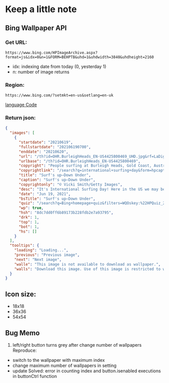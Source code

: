 # Keep a little note

## Bing Wallpaper API

### Get URL:
`https://www.bing.com/HPImageArchive.aspx?format=js&idx=0&n=1&FORM=BEHPTB&uhd=1&uhdwidth=3840&uhdheight=2160
`
* idx: indexing date from today (0, yesterday 1)
* n: number of image returns

### Region:
`https://www.bing.com/?setmkt=en-us&setlang=en-uk`


[language Code](http://help.ads.microsoft.com/apex/index/18/en-US/10004#!)

### Return json:

```json
{
  "images": [
    {
      "startdate": "20210619",
      "fullstartdate": "202106190700",
      "enddate": "20210620",
      "url": "/th?id=OHR.BurleighHeads_EN-US4425800469_UHD.jpg&rf=LaDigue_UHD.jpg&pid=hp&w=3840&h=2160&rs=1&c=4",
      "urlbase": "/th?id=OHR.BurleighHeads_EN-US4425800469",
      "copyright": "People surfing at Burleigh Heads, Gold Coast, Australia (© Vicki Smith/Getty Images)",
      "copyrightlink": "/search?q=international+surfing+day&form=hpcapt&filters=HpDate%3a%2220210619_0700%22",
      "title": "Surf's up—Down Under",
      "caption": "Surf's up—Down Under",
      "copyrightonly": "© Vicki Smith/Getty Images",
      "desc": "It's International Surfing Day! Here in the US we may be welcoming summer tomorrow, but these Aussie surfers are saying g'day to the rad waves of winter (which started for them on June 1). Though peak surf season is autumn (that is, our spring) here in the Gold Coast area of Queensland, these tropical beaches offer world-class breaks all year long.",
      "date": "Jun 19, 2021",
      "bsTitle": "Surf's up—Down Under",
      "quiz": "/search?q=Bing+homepage+quiz&filters=WQOskey:%22HPQuiz_20210619_BurleighHeads%22&FORM=HPQUIZ",
      "wp": true,
      "hsh": "8dc7dd0ff6b89173b228fdb2e7a93795",
      "drk": 1,
      "top": 1,
      "bot": 1,
      "hs": []
    }
  ],
  "tooltips": {
    "loading": "Loading...",
    "previous": "Previous image",
    "next": "Next image",
    "walle": "This image is not available to download as wallpaper.",
    "walls": "Download this image. Use of this image is restricted to wallpaper only."
  }
}

```
## Icon size:
* 18x18
* 36x36
* 54x54


## Bug Memo

1. left/right button turns grey after change number of wallpapers
  Reproduce:
  * switch to the wallpaper with maximum index
  * change maximum number of wallpapers in setting
  * update
Solved: error in counting index and button.isenabled executions in buttonCtrl function















